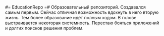#= EducationRepo =#
Образовательный репозиторий. Создавался самым первым. Сейчас отличная возможность вдохнуть в него вторую жизнь. Тем более образование идёт полным ходом. В голове выстраивается некоторая системность. Перестаю бояться приложений и долгих поисков решения проблем.
